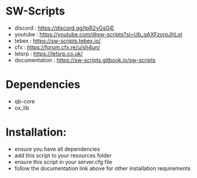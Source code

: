 # SW-Scripts
- discord : https://discord.gg/tpR2yGsGjE
- youtube : https://youtube.com/@sw-scripts?si=Ub_gAXFzorpJhLot
- tebex : https://sw-scripts.tebex.io/
- cfx : https://forum.cfx.re/u/sh4un/
- letsrp : https://letsrp.co.uk/
- documentation : https://sw-scripts.gitbook.io/sw-scripts

# Dependencies
- qb-core
- ox_lib

# Installation:
- ensure you have all dependencies
- add this script to your resources folder
- ensure this script in your server.cfg file
- follow the documentation link above for other installation requirements